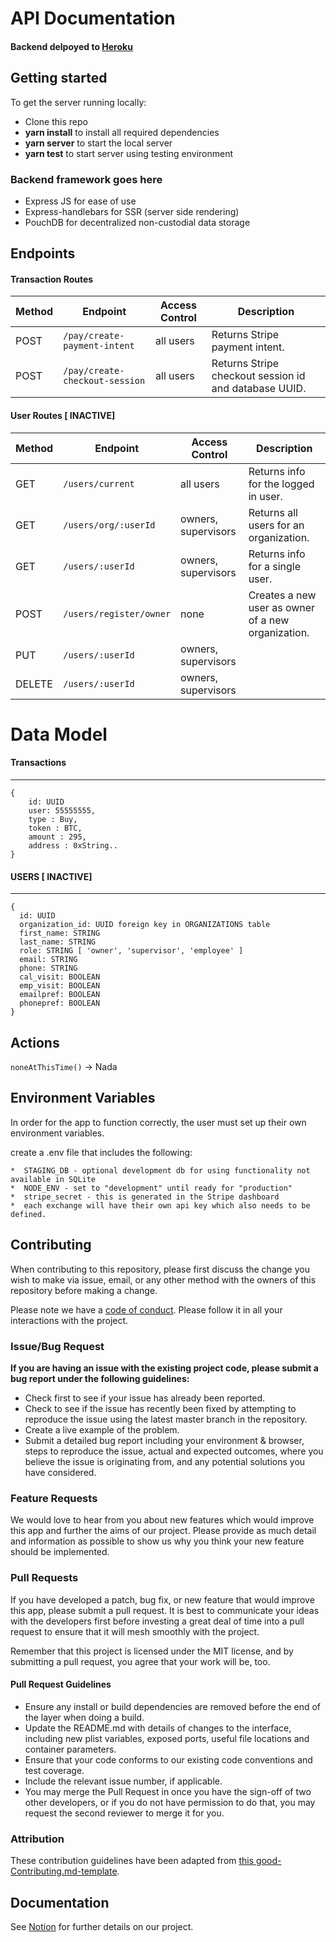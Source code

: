 

# API Documentation

#### Backend delpoyed to [Heroku](https://tori-staging.herokuapp.com/) <br>

## Getting started

To get the server running locally:

- Clone this repo
- **yarn install** to install all required dependencies
- **yarn server** to start the local server
- **yarn test** to start server using testing environment

### Backend framework goes here

-    Express JS for ease of use
-    Express-handlebars for SSR (server side rendering)
-    PouchDB for decentralized non-custodial data storage


## Endpoints


#### Transaction Routes

| Method | Endpoint                | Access Control | Description                                  |
| ------ | ----------------------- | -------------- | -------------------------------------------- |
| POST    | `/pay/create-payment-intent` | all users      | Returns Stripe payment intent. |
| POST    | `/pay/create-checkout-session` | all users     | Returns Stripe checkout session id and database UUID.             |
 


#### User Routes  [ INACTIVE]

| Method | Endpoint                | Access Control      | Description                                        |
| ------ | ----------------------- | ------------------- | -------------------------------------------------- |
| GET    | `/users/current`        | all users           | Returns info for the logged in user.               |
| GET    | `/users/org/:userId`    | owners, supervisors | Returns all users for an organization.             |
| GET    | `/users/:userId`        | owners, supervisors | Returns info for a single user.                    |
| POST   | `/users/register/owner` | none                | Creates a new user as owner of a new organization. |
| PUT    | `/users/:userId`        | owners, supervisors |                                                    |
| DELETE | `/users/:userId`        | owners, supervisors |                                                    |

# Data Model

#### Transactions

---

```
{ 
    id: UUID
    user: 55555555,
    type : Buy,
    token : BTC,
    amount : 295,
    address : 0xString..
}
```

#### USERS [ INACTIVE]

---

```
{
  id: UUID
  organization_id: UUID foreign key in ORGANIZATIONS table
  first_name: STRING
  last_name: STRING
  role: STRING [ 'owner', 'supervisor', 'employee' ]
  email: STRING
  phone: STRING
  cal_visit: BOOLEAN
  emp_visit: BOOLEAN
  emailpref: BOOLEAN
  phonepref: BOOLEAN
}
```

## Actions


`noneAtThisTime()` -> Nada

## Environment Variables

In order for the app to function correctly, the user must set up their own environment variables.

create a .env file that includes the following:

    
    *  STAGING_DB - optional development db for using functionality not available in SQLite
    *  NODE_ENV - set to "development" until ready for "production"
    *  stripe_secret - this is generated in the Stripe dashboard
    *  each exchange will have their own api key which also needs to be defined.
    
## Contributing

When contributing to this repository, please first discuss the change you wish to make via issue, email, or any other method with the owners of this repository before making a change.

Please note we have a [code of conduct](./code_of_conduct.md). Please follow it in all your interactions with the project.

### Issue/Bug Request

 **If you are having an issue with the existing project code, please submit a bug report under the following guidelines:**
 - Check first to see if your issue has already been reported.
 - Check to see if the issue has recently been fixed by attempting to reproduce the issue using the latest master branch in the repository.
 - Create a live example of the problem.
 - Submit a detailed bug report including your environment & browser, steps to reproduce the issue, actual and expected outcomes,  where you believe the issue is originating from, and any potential solutions you have considered.

### Feature Requests

We would love to hear from you about new features which would improve this app and further the aims of our project. Please provide as much detail and information as possible to show us why you think your new feature should be implemented.

### Pull Requests

If you have developed a patch, bug fix, or new feature that would improve this app, please submit a pull request. It is best to communicate your ideas with the developers first before investing a great deal of time into a pull request to ensure that it will mesh smoothly with the project.

Remember that this project is licensed under the MIT license, and by submitting a pull request, you agree that your work will be, too.

#### Pull Request Guidelines

- Ensure any install or build dependencies are removed before the end of the layer when doing a build.
- Update the README.md with details of changes to the interface, including new plist variables, exposed ports, useful file locations and container parameters.
- Ensure that your code conforms to our existing code conventions and test coverage.
- Include the relevant issue number, if applicable.
- You may merge the Pull Request in once you have the sign-off of two other developers, or if you do not have permission to do that, you may request the second reviewer to merge it for you.

### Attribution

These contribution guidelines have been adapted from [this good-Contributing.md-template](https://gist.github.com/PurpleBooth/b24679402957c63ec426).

## Documentation

See [Notion](https://www.notion.so/Product-Vision-386d2e13c4a348218aefc808059ca793) for further details on our project.

